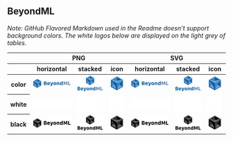 ## BeyondML

*Note: GitHub Flavored Markdown used in the Readme doesn't support background colors. The white logos below are displayed on the light grey of tables.*

<table class="logos-table">
	<thead>
		<tr>
			<th></th>
			<th colspan="3">PNG</th>
			<th colspan="3">SVG</th>
		</tr>
		<tr>
			<th></th>
			<th>horizontal</th>
			<th>stacked</th>
			<th>icon</th>
			<th>horizontal</th>
			<th>stacked</th>
			<th>icon</th>
		</tr>
	</thead>	
    <tbody>
		<tr>
			<th>color</th>
			<td><a href="horizontal/color/BeyondML_horizontal-color.png" download><img src="horizontal/color/BeyondML_horizontal-color.png" width="200"></a></td>
			<td><a href="stacked/color/BeyondML_stacked-color.png" download><img src="stacked/color/BeyondML_stacked-color.png" width="95"></a></td>
			<td><a href="icon/color/BeyondML_icon-color.png" download><img src="icon/color/BeyondML_icon-color.png" width="75"></a></td>
			<td><a href="horizontal/color/BeyondML_horizontal-color.svg" download><img src="horizontal/color/BeyondML_horizontal-color.svg" width="200"></a></td>
			<td><a href="stacked/color/BeyondML_stacked-color.svg" download><img src="stacked/color/BeyondML_stacked-color.svg" width="95"></a></td>
			<td><a href="icon/color/BeyondML_icon-color.png" download><img src="icon/color/BeyondML_icon-color.png" width="75"></a></td>
		</tr>
		<tr>
			<th>white</th>
			<td><a href="horizontal/white/BeyondML_horizontal-white.png" download><img src="horizontal/white/BeyondML_horizontal-white.png" width="200"></a></td>
			<td><a href="stacked/white/BeyondML_stacked-white.png" download><img src="stacked/white/BeyondML_stacked-white.png" width="95"></a></td>
			<td><a href="icon/white/BeyondML_icon-white.png" download><img src="icon/white/BeyondML_icon-white.png" width="75"></a></td>
			<td><a href="horizontal/white/BeyondML_horizontal-white.svg" download><img src="horizontal/white/BeyondML_horizontal-white.svg" width="200"></a></td>
			<td><a href="stacked/white/BeyondML_stacked-white.svg" download><img src="stacked/white/BeyondML_stacked-white.svg" width="95"></a></td>
			<td><a href="icon/white/BeyondML_icon-white.svg" download><img src="icon/white/BeyondML_icon-white.svg" width="75"></a></td>
		</tr>
		<tr>
			<th>black</th>
			<td><a href="horizontal/black/BeyondML_horizontal-black.png" download><img src="horizontal/black/BeyondML_horizontal-black.png" width="200"></a></td>
			<td><a href="stacked/black/BeyondML_stacked-black.png" download><img src="stacked/black/BeyondML_stacked-black.png" width="95"></a></td>
			<td><a href="icon/black/BeyondML_icon-black.png" download><img src="icon/black/BeyondML_icon-black.png" width="75"></a></td>
			<td><a href="horizontal/black/BeyondML_horizontal-black.svg" download><img src="horizontal/black/BeyondML_horizontal-black.svg" width="200"></a></td>
			<td><a href="stacked/black/BeyondML_stacked-black.svg" download><img src="stacked/black/BeyondML_stacked-black.svg" width="95"></a></td>
			<td><a href="icon/black/BeyondML_icon-black.svg" download><img src="icon/black/BeyondML_icon-black.svg" width="75"></a></td>
		</tr>
	</tbody>	
</table>

